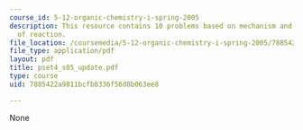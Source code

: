 ```yaml
---
course_id: 5-12-organic-chemistry-i-spring-2005
description: This resource contains 10 problems based on mechanism and major products
  of reaction.
file_location: /coursemedia/5-12-organic-chemistry-i-spring-2005/7885422a9811bcfb8336f56d8b063ee8_pset4_s05_update.pdf
file_type: application/pdf
layout: pdf
title: pset4_s05_update.pdf
type: course
uid: 7885422a9811bcfb8336f56d8b063ee8

---
```

None